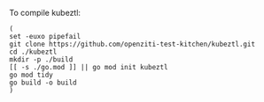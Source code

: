To compile kubeztl:

```shell
(
set -euxo pipefail
git clone https://github.com/openziti-test-kitchen/kubeztl.git
cd ./kubeztl
mkdir -p ./build
[[ -s ./go.mod ]] || go mod init kubeztl
go mod tidy
go build -o build
)
```

